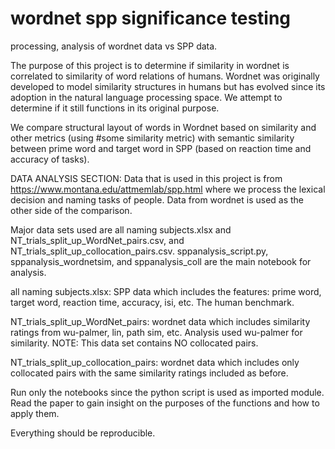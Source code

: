 # wordnet spp significance testing
processing, analysis of wordnet data vs SPP data.

The purpose of this project is to determine if similarity in wordnet is correlated to similarity of word relations of humans. 
Wordnet was originally developed to model similarity structures in humans but has evolved since its adoption in the natural language processing space. We attempt to determine if it still functions in its original purpose.

We compare structural layout of words in Wordnet based on similarity and other metrics (using #some similarity metric) with semantic similarity between prime word and target word in SPP (based on reaction time and accuracy of tasks).


DATA ANALYSIS SECTION: 
Data that is used in this project is from https://www.montana.edu/attmemlab/spp.html where we process the lexical decision and naming tasks of people.
Data from wordnet is used as the other side of the comparison. 

Major data sets used are all naming subjects.xlsx and NT_trials_split_up_WordNet_pairs.csv, and NT_trials_split_up_collocation_pairs.csv. sppanalysis_script.py, sppanalysis_wordnetsim, and sppanalysis_coll are the main notebook for analysis. 

all naming subjects.xlsx: SPP data which includes the features: prime word, target word, reaction time, accuracy, isi, etc. The human benchmark.

NT_trials_split_up_WordNet_pairs: wordnet data which includes similarity ratings from wu-palmer, lin, path sim, etc. Analysis used wu-palmer for similarity. NOTE: This data set contains NO collocated pairs.

NT_trials_split_up_collocation_pairs: wordnet data which includes only collocated pairs with the same similarity ratings included as before. 

Run only the notebooks since the python script is used as imported module. Read the paper to gain insight on the purposes of the functions and how to apply them.


Everything should be reproducible. 
